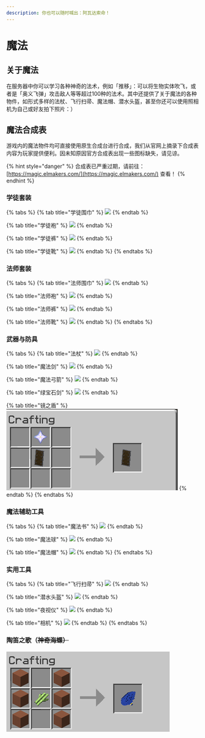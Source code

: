 ```yaml
---
description: 你也可以随时喊出：阿瓦达索命！
---
```


# 魔法

## 关于魔法

在服务器中你可以学习各种神奇的法术，例如「推移」：可以将生物实体吹飞，或者是「奥义飞弹」攻击敌人等等超过100种的法术。其中还提供了关于魔法的各种物件，如形式多样的法杖、飞行扫帚、魔法帽、潜水头盔，甚至你还可以使用照相机为自己或好友拍下照片：）

## 魔法合成表

游戏内的魔法物件均可直接使用原生合成台进行合成，我们从官网上摘录下合成表内容为玩家提供便利。因未知原因官方合成表出现一些图标缺失，请见谅。

{% hint style="danger" %}
合成表已严重过期，请前往：[https://magic.elmakers.com/](https://magic.elmakers.com/)  查看！
{% endhint %}

### 学徒套装

{% tabs %}
{% tab title="学徒围巾" %}
![](<../../.gitbook/assets/Screenshot\_2020-07-07 elMakers Magic Development Site(2) (1).png>)
{% endtab %}

{% tab title="学徒袍" %}
![](<../../.gitbook/assets/Screenshot\_2020-07-07 elMakers Magic Development Site(1).png>)
{% endtab %}

{% tab title="学徒裤" %}
![](<../../.gitbook/assets/Screenshot\_2020-07-07 elMakers Magic Development Site(3).png>)
{% endtab %}

{% tab title="学徒靴" %}
![](<../../.gitbook/assets/Screenshot\_2020-07-07 elMakers Magic Development Site.png>)
{% endtab %}
{% endtabs %}

### 法师套装

{% tabs %}
{% tab title="法师围巾" %}
![](<../../.gitbook/assets/Screenshot\_2020-07-07 elMakers Magic Development Site(13).png>)
{% endtab %}

{% tab title="法师袍" %}
![](<../../.gitbook/assets/Screenshot\_2020-07-07 elMakers Magic Development Site(12).png>)
{% endtab %}

{% tab title="法师裤" %}
![](<../../.gitbook/assets/Screenshot\_2020-07-07 elMakers Magic Development Site(14).png>)
{% endtab %}

{% tab title="法师靴" %}
![](<../../.gitbook/assets/Screenshot\_2020-07-07 elMakers Magic Development Site(11).png>)
{% endtab %}
{% endtabs %}

### 武器与防具

{% tabs %}
{% tab title="法杖" %}
![](<../../.gitbook/assets/Screenshot\_2020-07-07 elMakers Magic Development Site(10).png>)
{% endtab %}

{% tab title="魔法剑" %}
![](<../../.gitbook/assets/Screenshot\_2020-07-07 elMakers Magic Development Site(4).png>)
{% endtab %}

{% tab title="魔法弓箭" %}
![](<../../.gitbook/assets/Screenshot\_2020-07-07 elMakers Magic Development Site(6).png>)
{% endtab %}

{% tab title="绿宝石剑" %}
![](<../../.gitbook/assets/Screenshot\_2020-07-07 elMakers Magic Development Site(3) (1).png>)
{% endtab %}

{% tab title="镜之盾" %}
![](<../../.gitbook/assets/Annotation 2020-07-07 144621.png>)
{% endtab %}
{% endtabs %}

### 魔法辅助工具

{% tabs %}
{% tab title="魔法书" %}
![](<../../.gitbook/assets/Screenshot\_2020-07-07 elMakers Magic Development Site(8).png>)
{% endtab %}

{% tab title="魔法球" %}
![](<../../.gitbook/assets/Screenshot\_2020-07-07 elMakers Magic Development Site(9).png>)
{% endtab %}

{% tab title="魔法帽" %}
![](<../../.gitbook/assets/Screenshot\_2020-07-07 elMakers Magic Development Site(7).png>)
{% endtab %}
{% endtabs %}

### 实用工具

{% tabs %}
{% tab title="飞行扫帚" %}
![](<../../.gitbook/assets/Screenshot\_2020-07-07 elMakers Magic Development Site (1).png>)
{% endtab %}

{% tab title="潜水头盔" %}
![](<../../.gitbook/assets/Screenshot\_2020-07-07 elMakers Magic Development Site(2).png>)
{% endtab %}

{% tab title="夜视仪" %}
![](<../../.gitbook/assets/Screenshot\_2020-07-07 elMakers Magic Development Site(5).png>)
{% endtab %}

{% tab title="相机" %}
![](<../../.gitbook/assets/Screenshot\_2020-07-07 elMakers Magic Development Site(1) (1).png>)
{% endtab %}
{% endtabs %}

### 陶笛之歌（~~神奇海螺）~~

![](<../../.gitbook/assets/Annotation 2020-07-07 145928.png>)



